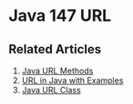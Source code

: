 # Java 147 URL

## Related Articles
1. [Java URL Methods](https://www.ruoxue.org/java-147-java-url-methods/)
2. [URL in Java with Examples](https://www.ruoxue.org/java-147-url-in-java-with-examples/)
3. [Java URL Class](https://www.ruoxue.org/java-147-java-url-class/)